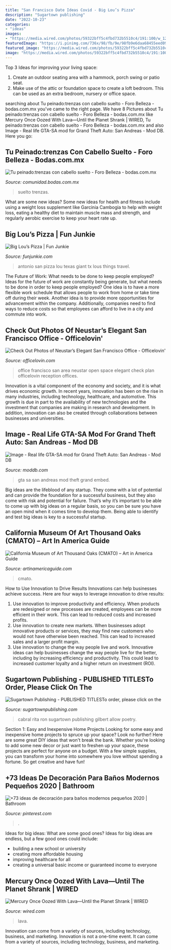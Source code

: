 ```yaml
---
title: "San Francisco Date Ideas Covid - Big Lou’s Pizza"
description: "Sugartown publishing"
date: "2022-10-23"
categories:
- "ideas"
images:
- "https://media.wired.com/photos/59322bff5c4fbd732b5510c4/191:100/w_1280,c_limit/enhancedcolor_over_completebasemap.jpg?mbid=social_retweet"
featuredImage: "https://i.pinimg.com/736x/98/fb/9e/98fb9e6daa68455eed09228e9975fa2d--ideas-baños-toilet.jpg"
featured_image: "https://media.wired.com/photos/59322bff5c4fbd732b5510c4/191:100/w_1280,c_limit/enhancedcolor_over_completebasemap.jpg?mbid=social_retweet"
image: "https://media.wired.com/photos/59322bff5c4fbd732b5510c4/191:100/w_1280,c_limit/enhancedcolor_over_completebasemap.jpg?mbid=social_retweet"
---
```



Top 3 Ideas for improving your living space:
1. Create an outdoor seating area with a hammock, porch swing or patio seat.
2. Make use of the attic or foundation space to create a loft bedroom. This can be used as an extra bedroom, nursery or office space.

	

		
searching about Tu peinado:trenzas con cabello suelto - Foro Belleza - bodas.com.mx you've came to the right page. We have 8 Pictures about Tu peinado:trenzas con cabello suelto - Foro Belleza - bodas.com.mx like Mercury Once Oozed With Lava—Until the Planet Shrank | WIRED, Tu peinado:trenzas con cabello suelto - Foro Belleza - bodas.com.mx and also Image - Real life GTA-SA mod for Grand Theft Auto: San Andreas - Mod DB. Here you go:
		
    
## Tu Peinado:trenzas Con Cabello Suelto - Foro Belleza - Bodas.com.mx

<img loading=lazy src="https://cdn0.bodas.com.mx/usr/2/1/1/9/cfb_1222215.jpg" onerror="this.onerror=null;this.src='https://tse4.mm.bing.net/th?id=OIP.sh0hnK3yBwnfPKWgMPyOHQAAAA&amp;pid=15.1';" alt="Tu peinado:trenzas con cabello suelto - Foro Belleza - bodas.com.mx">

_Source: comunidad.bodas.com.mx_

>suelto trenzas. 

	

What are some new ideas?
Some new ideas for health and fitness include using a weight loss supplement like Garcinia Cambogia to help with weight loss, eating a healthy diet to maintain muscle mass and strength, and regularly aerobic exercise to keep your heart rate up.

    
## Big Lou’s Pizza | Fun Junkie

<img loading=lazy src="https://funjunkie.com/wp-content/uploads/2013/03/big-lous-pizza-san-antonio-1-600x345.jpg" onerror="this.onerror=null;this.src='https://tse3.mm.bing.net/th?id=OIP.BjvOihIVoNzQbj3OQHKOxgHaEQ&amp;pid=15.1';" alt="Big Lou’s Pizza | Fun Junkie">

_Source: funjunkie.com_

>antonio san pizza lou texas giant tx lous things travel. 

	

The Future of Work: What needs to be done to keep people employed?
Ideas for the future of work are constantly being generate, but what needs to be done in order to keep people employed? One idea is to have a more flexible work schedule that allows people to work from home or take time off during their week. Another idea is to provide more opportunities for advancement within the company. Additionally, companies need to find ways to reduce costs so that employees can afford to live in a city and commute into work.

    
## Check Out Photos Of Neustar’s Elegant San Francisco Office - Officelovin&#039;

<img loading=lazy src="https://www.officelovin.com/wp-content/uploads/2015/07/neustar-san-francisco-office-6.jpg" onerror="this.onerror=null;this.src='https://tse3.mm.bing.net/th?id=OIP.3gWrepwRP0uB6PMiyMf2OAHaE8&amp;pid=15.1';" alt="Check Out Photos of Neustar’s Elegant San Francisco Office - Officelovin&#039;">

_Source: officelovin.com_

>office francisco san area neustar open space elegant check plan officelovin reception offices. 

	

Innovation is a vital component of the economy and society, and it is what drives economic growth. In recent years, innovation has been on the rise in many industries, including technology, healthcare, and automotive. This growth is due in part to the availability of new technologies and the investment that companies are making in research and development. In addition, innovation can also be created through collaborations between businesses and universities.

    
## Image - Real Life GTA-SA Mod For Grand Theft Auto: San Andreas - Mod DB

<img loading=lazy src="http://media.moddb.com/cache/images/mods/1/6/5518/thumb_620x2000/29711.jpg" onerror="this.onerror=null;this.src='https://tse2.mm.bing.net/th?id=OIP.W3NGwl5GAfxwVRXPLpwg9gHaFj&amp;pid=15.1';" alt="Image - Real life GTA-SA mod for Grand Theft Auto: San Andreas - Mod DB">

_Source: moddb.com_

>gta sa san andreas mod theft grand embed. 

	

Big ideas are the lifeblood of any startup. They come with a lot of potential and can provide the foundation for a successful business, but they also come with risk and potential for failure. That’s why it’s important to be able to come up with big ideas on a regular basis, so you can be sure you have an open mind when it comes time to develop them. Being able to identify and test big ideas is key to a successful startup.

    
## California Museum Of Art Thousand Oaks (CMATO) – Art In America Guide

<img loading=lazy src="https://artinamericaguide.com/wp-content/uploads/job-manager-uploads/main_image/2018/12/IMG_6217-1514x800.jpeg" onerror="this.onerror=null;this.src='https://tse2.mm.bing.net/th?id=OIP.gocGYrnpTGYBq8I67VabgwHaD6&amp;pid=15.1';" alt="California Museum of Art Thousand Oaks (CMATO) – Art in America Guide">

_Source: artinamericaguide.com_

>cmato. 

	

How to Use Innovation to Drive Results
Innovations can help businesses achieve success. Here are four ways to leverage innovation to drive results:
1. Use innovation to improve productivity and efficiency. When products are redesigned or new processes are created, employees can be more efficient in their work. This can lead to reduced costs and increased profits.
2. Use innovation to create new markets. When businesses adopt innovative products or services, they may find new customers who would not have otherwise been reached. This can lead to increased sales and a larger profit margin.
3. Use innovation to change the way people live and work. Innovative ideas can help businesses change the way people live for the better, including by increasing efficiency and productivity. This could lead to increased customer loyalty and a higher return on investment (ROI).

    
## Sugartown Publishing - PUBLISHED TITLESTo Order, Please Click On The

<img loading=lazy src="http://sugartownpublishing.com/yahoo_site_admin/assets/images/1b_Author_photo_Ron_Cabral.63113149_std.jpg" onerror="this.onerror=null;this.src='https://tse3.mm.bing.net/th?id=OIP.KPuxpa3iDx0h8TYj5KzAhQAAAA&amp;pid=15.1';" alt="Sugartown Publishing - PUBLISHED TITLESTo order, please click on the">

_Source: sugartownpublishing.com_

>cabral rita ron sugartown publishing gilbert allow poetry. 

	

Section 1: Easy and Inexpensive Home Projects
Looking for some easy and inexpensive home projects to spruce up your space? Look no further! Here are some great DIY ideas that won't break the bank.
Whether you're looking to add some new decor or just want to freshen up your space, these projects are perfect for anyone on a budget. With a few simple supplies, you can transform your home into somewhere you love without spending a fortune. So get creative and have fun!

    
## +73 Ideas De Decoración Para Baños Modernos Pequeños 2020 | Bathroom

<img loading=lazy src="https://i.pinimg.com/736x/98/fb/9e/98fb9e6daa68455eed09228e9975fa2d--ideas-baños-toilet.jpg" onerror="this.onerror=null;this.src='https://tse4.mm.bing.net/th?id=OIP.54XUfvg4u9QiYIfgaOiMXwHaLG&amp;pid=15.1';" alt="+73 ideas de decoración para baños modernos pequeños 2020 | Bathroom">

_Source: pinterest.com_

>. 

	

Ideas for big ideas: What are some good ones?
Ideas for big ideas are endless, but a few good ones could include: 
- building a new school or university 
- creating more affordable housing 
- improving healthcare for all 
- creating a universal basic income or guaranteed income to everyone

    
## Mercury Once Oozed With Lava—Until The Planet Shrank | WIRED

<img loading=lazy src="https://media.wired.com/photos/59322bff5c4fbd732b5510c4/191:100/w_1280,c_limit/enhancedcolor_over_completebasemap.jpg?mbid=social_retweet" onerror="this.onerror=null;this.src='https://tse3.mm.bing.net/th?id=OIP.JIBQFdG6E1yIs3J9UZA5-gHaD4&amp;pid=15.1';" alt="Mercury Once Oozed With Lava—Until the Planet Shrank | WIRED">

_Source: wired.com_

>lava. 

	

Innovation can come from a variety of sources, including technology, business, and marketing.
Innovation is not a one-time event. It can come from a variety of sources, including technology, business, and marketing.

